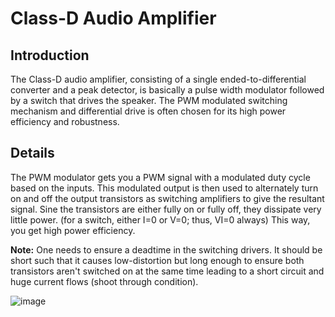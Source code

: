 # Class-D Audio Amplifier
## Introduction
The Class-D audio amplifier, consisting of a single ended-to-differential converter and a peak detector, is basically a pulse width modulator followed by a switch that drives the speaker. The PWM modulated switching mechanism and differential drive is often chosen for its high power efficiency and robustness.

## Details
The PWM modulator gets you a PWM signal with a modulated duty cycle based on the inputs. This modulated output is then used to alternately turn on and off the output transistors as switching amplifiers to give the resultant signal. Sine the transistors are either fully on or fully off, they dissipate very little power. (for a switch, either I=0 or V=0; thus, VI=0 always) This way, you get high power efficiency.

**Note:** One needs to ensure a deadtime in the switching drivers. It should be short such that it causes low-distortion but long enough to ensure both transistors aren't switched on at the same time leading to a short circuit and huge current flows (shoot through condition).

![image](https://github.com/user-attachments/assets/56563313-a91c-40ac-805e-839695b5f3ee)
